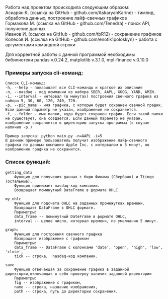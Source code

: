 Работа над проектом происходила следующим образом:   
Аскарян К. (ссылка на GitHub - github.com/AskaryanKarine) - тимлид, обработка данных, построение лайф-свечных графиков    
Гормакова М. (ссылка на GitHub - github.com/Tenedra) - поиск API, получение данных    
Иванов И. (ссылка на GitHub - github.com/tbR12) - сохранение графиков    
Колесов И. (ссылка на GitHub - github.com/enotik1poloskyn) - работа с аргументами командной строки     

Для корректной работы с данной программой необходимы бибилиотеки pandas v.0.24.2, matplotlib v.3.1.0, mpl-finance v.0.10.0    

### Примеры запуска cli-команд:  
```
Список CLI-команд:
-h, --help - показывает все CLI-команды и краткое их описание    
-n, --nasdaq - код компании из набора SBER, AAPL, GOOG, YAND, AMZN.     
-i, --interval - интервал (в минутах) построения свечного графика из набора 5, 30, 60, 120, 240, 720.     
-p, --pic_name - имя графика, с которым будет сохранен свечной график. Если данный параметр не указан, изображение не cохраняется.    
-f, --folder - имя папки, куда будет сохранен график. Если такой папки не существует, она создается. Если данный параметр не указан, изображение сохраняется в директорию запуска программы (в случае наличия -p.)
```
```
Пример запуска: python main.py -n=AAPL -i=5    
В данном примере пользователь получит изображение лайф-свечного графика по данным компании Apple Inc. с интервалом в 5 минут, но изображение графика не сохранится.    
```

### Список функций:    
```
getting_data    
    Функция для получения данных с бирж Финама (Сбербанк) и Tiingo (остальные).        
    Функция принимает nasdaq-код компании.    
    Возвращает поминутный DateFrame в формате OHLC.    
```
```
my_ohlc    
    Функция для подсчета OHLC на заданных промежутках времени.    
    Возвращает DataFrame в OHLC формате.    
    Параметры:    
    data_frame -- поминутный DateFrame в формате OHLC,    
    interval -- целое число, интервал времени, по умолчанию 5 минут.    
```
```
graph:    
    Функция для построения свечного графика    
    Возвращает изображение с графиком    
    Параметры:    
    data_frame -- DataFrame с колонками 'date', 'open', 'high', 'low', 'close',    
    tick -- строка,  nasdaq-код компании.      
```
```
save    
    Функция отвечающая за сохранение графика в заданной директории,включающая в себя проверку наличия заданной директории    
    Параметры:    
    fig -- изображение с графиком,    
    name -- строка, название изображения,    
    path -- строка, путь до директории сохранения.    
```